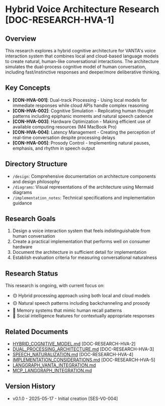 # Hybrid Voice Architecture Research [DOC-RESEARCH-HVA-1]

## Overview

This research explores a hybrid cognitive architecture for VANTA's voice interaction system that combines local and cloud-based language models to create natural, human-like conversational interactions. The architecture simulates the dual-process cognitive model of human conversation, including fast/instinctive responses and deeper/more deliberative thinking.

## Key Concepts

- **[CON-HVA-001]**: Dual-track Processing - Using local models for immediate responses while cloud APIs handle complex reasoning
- **[CON-HVA-002]**: Cognitive Simulation - Replicating human thought patterns including epiphanic moments and natural speech cadence
- **[CON-HVA-003]**: Hardware Optimization - Making efficient use of available computing resources (M4 MacBook Pro)
- **[CON-HVA-004]**: Latency Management - Creating the perception of real-time conversation despite processing delays
- **[CON-HVA-005]**: Prosody Control - Implementing natural pauses, emphasis, and rhythm in speech output

## Directory Structure

- `/design`: Comprehensive documentation on architecture components and design philosophy
- `/diagrams`: Visual representations of the architecture using Mermaid diagrams
- `/implementation_notes`: Technical specifications and implementation guidance

## Research Goals

1. Design a voice interaction system that feels indistinguishable from human conversation
2. Create a practical implementation that performs well on consumer hardware
3. Document the architecture in sufficient detail for implementation
4. Establish evaluation criteria for measuring conversational naturalness

## Research Status

This research is ongoing, with current focus on:
- 🟡 Hybrid processing approach using both local and cloud models
- 🟡 Natural speech patterns including backchanneling and prosody
- 🔴 Memory systems that mimic human recall patterns
- 🔴 Social intelligence features for contextually appropriate responses

## Related Documents

- [HYBRID_COGNITIVE_MODEL.md](/research/hybrid_voice_architecture/design/HYBRID_COGNITIVE_MODEL.md) [DOC-RESEARCH-HVA-2]
- [DUAL_PROCESSING_ARCHITECTURE.md](/research/hybrid_voice_architecture/design/DUAL_PROCESSING_ARCHITECTURE.md) [DOC-RESEARCH-HVA-3]
- [SPEECH_NATURALIZATION.md](/research/hybrid_voice_architecture/design/SPEECH_NATURALIZATION.md) [DOC-RESEARCH-HVA-4]
- [IMPLEMENTATION_CONSIDERATIONS.md](/research/hybrid_voice_architecture/implementation_notes/IMPLEMENTATION_CONSIDERATIONS.md) [DOC-RESEARCH-HVA-5]
- [LANGGRAPH_VANTA_INTEGRATION.md](/research/langgraph/integration_notes/LANGGRAPH_VANTA_INTEGRATION.md)
- [MCP_LANGGRAPH_INTEGRATION.md](/research/mcp/integration_patterns/MCP_LANGGRAPH_INTEGRATION.md)

## Version History

- v0.1.0 - 2025-05-17 - Initial creation [SES-V0-004]